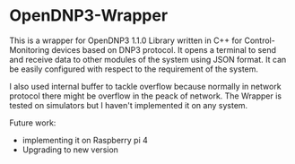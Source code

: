 # OpenDNP3-Wrapper
This is a wrapper for OpenDNP3 1.1.0 Library written in C++ for Control-Monitoring devices based on DNP3 protocol. It opens a terminal to send and receive data to other modules of the system using JSON format. It can be easily configured with respect to the requirement of the system.

I also used internal buffer to tackle overflow because normally in network protocol there might be overflow in the peack of network. The Wrapper is tested on simulators but I haven't implemented it on any system. 

Future work:

- implementing it on Raspberry pi 4 
- Upgrading to new version


